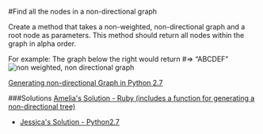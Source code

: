 #Find all the nodes in a non-directional graph

Create a method that takes a non-weighted, non-directional graph and a root node as parameters. This method should return all nodes within the graph in alpha order.

For example: The graph below the right would return #=> “ABCDEF”   
![non weighted, non directional graph](http://www.eitnotes.com/wp-content/uploads/2014/02/7-300x225.jpg)

[Generating non-directional Graph in Python 2.7](https://github.com/chatasweetie/Algorithms-Whiteboarding/tree/master/questions/graph_find_all_nodes/solution/nondirectionalgraph.py)


###Solutions
[Amelia's Solution - Ruby (includes a function for generating a non-directional tree)](https://github.com/adowns01/Intro-to-Whiteboarding-DBC/blob/master/solutions/find_all_nodes_non_directional_amelia.rb)

- [Jessica's Solution - Python2.7](https://github.com/chatasweetie/whiteboarding-and-coding-problems/blob/master/questions/graph_find_all_nodes/solution/graph_find_all_nodes.py)

